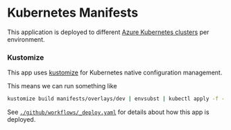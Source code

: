 # Kubernetes Manifests

This application is deployed to different [Azure Kubernetes clusters](https://docs.microsoft.com/en-us/azure/aks/intro-kubernetes) per environment.

### Kustomize

This app uses [kustomize](https://kustomize.io/) for Kubernetes native configuration management. 

This means we can run something like

```bash
kustomize build manifests/overlays/dev | envsubst | kubectl apply -f -
```

See [`./github/workflows/_deploy.yaml`](./../github/workflows/_deploy.yaml) for details about how this app is deployed.